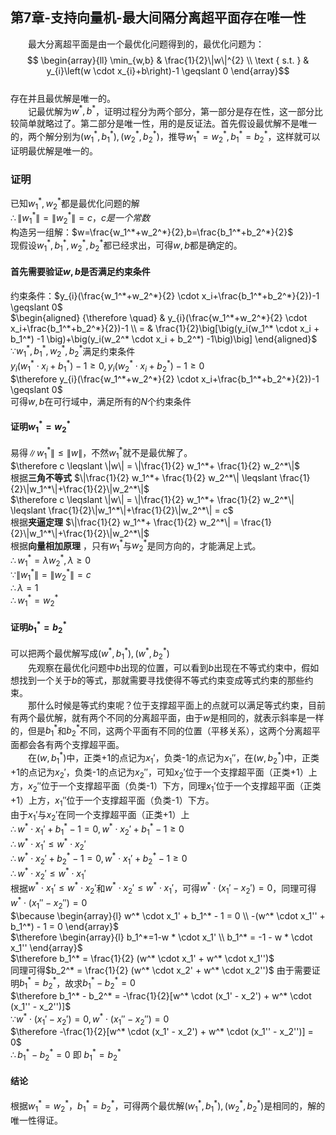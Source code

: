 ﻿## 第7章-支持向量机-最大间隔分离超平面存在唯一性
&emsp;&emsp;最大分离超平面是由一个最优化问题得到的，最优化问题为：$$
\begin{array}{ll}
\min_{w,b} & \frac{1}{2}\|w\|^{2} \\ 
\text { s.t. } & y_{i}\left(w \cdot x_{i}+b\right)-1 \geqslant 0
\end{array}$$  
存在并且最优解是唯一的。  
&emsp;&emsp;记最优解为$w^*,b^*$，证明过程分为两个部分，第一部分是存在性，这一部分比较简单就略过了。第二部分是唯一性，用的是反证法。首先假设最优解不是唯一的，两个解分别为$(w_1^*,b_1^*),(w_2^*,b_2^*)$，推导$w_1^*=w_2^*,b_1^*=b_2^*$，这样就可以证明最优解是唯一的。  
### 证明  
已知$w_1^*,w_2^*$都是最优化问题的解  
$\therefore \|w_1^*\|=\|w_2^*\|=c，c是一个常数$  
构造另一组解：$w=\frac{w_1^*+w_2^*}{2},b=\frac{b_1^*+b_2^*}{2}$  
现假设$w_1^*,b_1^*,w_2^*,b_2^*$都已经求出，可得$w,b$都是确定的。  

#### 首先需要验证$w,b$是否满足约束条件
约束条件：$y_{i}(\frac{w_1^*+w_2^*}{2} \cdot x_i+\frac{b_1^*+b_2^*}{2})-1 \geqslant 0$  
$\begin{aligned}  {\therefore \quad} & y_{i}(\frac{w_1^*+w_2^*}{2} \cdot x_i+\frac{b_1^*+b_2^*}{2})-1 \\ 
= & \frac{1}{2}\big[\big(y_i(w_1^* \cdot x_i + b_1^*) -1 \big)+\big(y_i(w_2^* \cdot x_i + b_2^*) -1\big)\big] 
\end{aligned}$  
$\because w_1^*,b_1^*,w_2^*,b_2^*$满足约束条件  
$y_i(w_1^* \cdot x_i + b_1^*) -1 \geqslant 0, y_i(w_2^* \cdot x_i + b_2^*) -1 \geqslant 0$  
$\therefore y_{i}(\frac{w_1^*+w_2^*}{2} \cdot x_i+\frac{b_1^*+b_2^*}{2})-1 \geqslant 0$  
可得$w,b$在可行域中，满足所有的$N$个约束条件  

#### 证明$w_1^*=w_2^*$
易得$\|w_1^*\| \leqslant \|w\|$，不然$w_1^*$就不是最优解了。  
$\therefore c \leqslant \|w\| = \|\frac{1}{2} w_1^*+ \frac{1}{2} w_2^*\|$  
根据**三角不等式** $\|\frac{1}{2} w_1^*+ \frac{1}{2} w_2^*\| \leqslant \frac{1}{2}\|w_1^*\|+\frac{1}{2}\|w_2^*\|$  
$\therefore c \leqslant \|w\| = \|\frac{1}{2} w_1^*+ \frac{1}{2} w_2^*\| \leqslant \frac{1}{2}\|w_1^*\|+\frac{1}{2}\|w_2^*\| = c$  
根据**夹逼定理** $\|\frac{1}{2} w_1^*+ \frac{1}{2} w_2^*\| = \frac{1}{2}\|w_1^*\|+\frac{1}{2}\|w_2^*\|$  
根据**向量相加原理** ，只有$w_1^*$与$w_2^*$是同方向的，才能满足上式。  
$\therefore w_1^*=\lambda w_2^*, \lambda \geqslant 0$  
$\because \|w_1^*\|=\|w_2^*\|=c$  
$\therefore \lambda = 1$  
$\therefore w_1^*=w_2^*$  

#### 证明$b_1^* = b_2^*$
可以把两个最优解写成$(w^*, b_1^*),(w^*, b_2^*)$  
&emsp;&emsp;先观察在最优化问题中$b$出现的位置，可以看到$b$出现在不等式约束中，假如想找到一个关于$b$的等式，那就需要寻找使得不等式约束变成等式约束的那些约束。  
&emsp;&emsp;那什么时候是等式约束呢？位于支撑超平面上的点就可以满足等式约束，目前有两个最优解，就有两个不同的分离超平面，由于$w$是相同的，就表示斜率是一样的，但是$b_1^*$和$b_2^*$不同，这两个平面有不同的位置（平移关系），这两个分离超平面都会各有两个支撑超平面。  
&emsp;&emsp;在$(w,b_1^*)$中，正类+1的点记为$x_1'$，负类-1的点记为$x_1''$，在$(w,b_2^*)$中，正类+1的点记为$x_2'$，负类-1的点记为$x_2''$，可知$x_2'$位于一个支撑超平面（正类+1）上方，$x_2''$位于一个支撑超平面（负类-1）下方，同理$x_1'$位于一个支撑超平面（正类+1）上方，$x_1''$位于一个支撑超平面（负类-1）下方。  
由于$x_1'$与$x_2'$在同一个支撑超平面（正类+1）上  
$\therefore w^* \cdot x_1' + b_1^* - 1 = 0, w^* \cdot x_2' + b_1^* - 1 \geqslant 0$  
$\therefore w^* \cdot x_1' \leqslant w^* \cdot x_2'$  
$\therefore w^* \cdot x_2' + b_2^* - 1 = 0, w^* \cdot x_1' + b_2^* - 1 \geqslant 0$  
$\therefore w^* \cdot x_2' \leqslant w^* \cdot x_1'$   
根据$w^* \cdot x_1' \leqslant w^* \cdot x_2'$和$w^* \cdot x_2' \leqslant w^* \cdot x_1'$，可得$w^* \cdot (x_1' - x_2') = 0$，同理可得$w^* \cdot (x_1'' - x_2'') = 0$  
$\because \begin{array}{l} w^* \cdot x_1' + b_1^* - 1 = 0 \\ 
-(w^* \cdot x_1'' + b_1^*) - 1 = 0 \end{array}$  
$\therefore \begin{array}{l} b_1^*=1-w * \cdot x_1' \\ 
b_1^* = -1 - w * \cdot x_1''
\end{array}$  
$\therefore b_1^* = \frac{1}{2} (w^* \cdot x_1' + w^* \cdot x_1'')$  
同理可得$b_2^* = \frac{1}{2} (w^* \cdot x_2' + w^* \cdot x_2'')$
由于需要证明$b_1^* = b_2^*$，故求$b_1^* - b_2^* = 0$  
$\therefore b_1^* - b_2^* = -\frac{1}{2}[w^* \cdot (x_1' - x_2') + w^* \cdot (x_1'' - x_2'')]$  
$\because w^* \cdot (x_1' - x_2') = 0, w^* \cdot (x_1'' - x_2'') = 0$  
$\therefore -\frac{1}{2}[w^* \cdot (x_1' - x_2') + w^* \cdot (x_1'' - x_2'')] = 0$  
$\therefore b_1^* - b_2^* = 0$ 即 $b_1^* = b_2^*$  

#### 结论 
根据$w_1^*=w_2^*$，$b_1^* = b_2^*$，可得两个最优解$(w_1^*, b_1^*),(w_2^*, b_2^*)$是相同的，解的唯一性得证。
